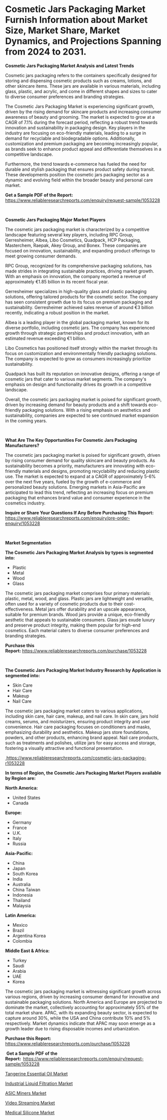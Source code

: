 <p><h1>Cosmetic Jars Packaging Market Furnish Information about Market Size, Market Share, Market Dynamics, and Projections Spanning from 2024 to 2031.</h1></p><p><strong>Cosmetic Jars Packaging Market Analysis and Latest Trends</strong></p>
<p><p>Cosmetic jars packaging refers to the containers specifically designed for storing and dispensing cosmetic products such as creams, lotions, and other skincare items. These jars are available in various materials, including glass, plastic, and acrylic, and come in different shapes and sizes to cater to diverse consumer preferences and branding strategies.</p><p>The Cosmetic Jars Packaging Market is experiencing significant growth, driven by the rising demand for skincare products and increasing consumer awareness of beauty and grooming. The market is expected to grow at a CAGR of 7.1% during the forecast period, reflecting a robust trend towards innovation and sustainability in packaging design. Key players in the industry are focusing on eco-friendly materials, leading to a surge in demand for recyclable and biodegradable options. Additionally, customization and premium packaging are becoming increasingly popular, as brands seek to enhance product appeal and differentiate themselves in a competitive landscape. </p><p>Furthermore, the trend towards e-commerce has fueled the need for durable and stylish packaging that ensures product safety during transit. These developments position the cosmetic jars packaging sector as a dynamic and evolving field within the broader beauty and personal care market.</p></p>
<p><strong>Get a Sample PDF of the Report:&nbsp;</strong> <a href="https://www.reliableresearchreports.com/enquiry/request-sample/1053228?utm_campaign=32&utm_medium=2&utm_source=Github&utm_content=ia&utm_term=17112024&utm_id=cosmetic-jars-packaging">https://www.reliableresearchreports.com/enquiry/request-sample/1053228</a></p>
<p>&nbsp;</p>
<p><strong>Cosmetic Jars Packaging Major Market Players</strong></p>
<p><p>The cosmetic jars packaging market is characterized by a competitive landscape featuring several key players, including RPC Group, Gerresheimer, Albea, Libo Cosmetics, Quadpack, HCP Packaging, Masterchem, Raepak, Akey Group, and Bonex. These companies are focused on innovation, sustainability, and expanding product offerings to meet growing consumer demands.</p><p>RPC Group, recognized for its comprehensive packaging solutions, has made strides in integrating sustainable practices, driving market growth. With an emphasis on innovation, the company reported a revenue of approximately €1.85 billion in its recent fiscal year.</p><p>Gerresheimer specializes in high-quality glass and plastic packaging solutions, offering tailored products for the cosmetic sector. The company has seen consistent growth due to its focus on premium packaging and sustainability. Gerresheimer achieved sales revenue of around €3 billion recently, indicating a robust position in the market.</p><p>Albea is a leading player in the global packaging market, known for its diverse portfolio, including cosmetic jars. The company has experienced growth through strategic partnerships and product innovation, with an estimated revenue exceeding €1 billion.</p><p>Libo Cosmetics has positioned itself strongly within the market through its focus on customization and environmentally friendly packaging solutions. The company is expected to grow as consumers increasingly prioritize sustainability.</p><p>Quadpack has built its reputation on innovative designs, offering a range of cosmetic jars that cater to various market segments. The company's emphasis on design and functionality drives its growth in a competitive landscape.</p><p>Overall, the cosmetic jars packaging market is poised for significant growth, driven by increasing demand for beauty products and a shift towards eco-friendly packaging solutions. With a rising emphasis on aesthetics and sustainability, companies are expected to see continued market expansion in the coming years.</p></p>
<p>&nbsp;</p>
<p><strong>What Are The Key Opportunities For Cosmetic Jars Packaging Manufacturers?</strong></p>
<p><p>The cosmetic jars packaging market is poised for significant growth, driven by rising consumer demand for quality skincare and beauty products. As sustainability becomes a priority, manufacturers are innovating with eco-friendly materials and designs, promoting recyclability and reducing plastic use. The market is expected to expand at a CAGR of approximately 5-6% over the next five years, fueled by the growth of e-commerce and personalized beauty solutions. Emerging markets in Asia-Pacific are anticipated to lead this trend, reflecting an increasing focus on premium packaging that enhances brand value and consumer experience in the cosmetics industry.</p></p>
<p><strong>Inquire or Share Your Questions If Any Before Purchasing This Report:</strong> <a href="https://www.reliableresearchreports.com/enquiry/pre-order-enquiry/1053228?utm_campaign=32&utm_medium=2&utm_source=Github&utm_content=ia&utm_term=17112024&utm_id=cosmetic-jars-packaging">https://www.reliableresearchreports.com/enquiry/pre-order-enquiry/1053228</a></p>
<p>&nbsp;</p>
<p><strong>Market Segmentation</strong></p>
<p><strong>The Cosmetic Jars Packaging Market Analysis by types is segmented into:</strong></p>
<p><ul><li>Plastic</li><li>Metal</li><li>Wood</li><li>Glass</li></ul></p>
<p><p>The cosmetic jars packaging market comprises four primary materials: plastic, metal, wood, and glass. Plastic jars are lightweight and versatile, often used for a variety of cosmetic products due to their cost-effectiveness. Metal jars offer durability and an upscale appearance, suitable for premium brands. Wood jars provide a unique, eco-friendly aesthetic that appeals to sustainable consumers. Glass jars exude luxury and preserve product integrity, making them popular for high-end cosmetics. Each material caters to diverse consumer preferences and branding strategies.</p></p>
<p><strong>Purchase this Report:&nbsp;</strong><a href="https://www.reliableresearchreports.com/purchase/1053228?utm_campaign=32&utm_medium=2&utm_source=Github&utm_content=ia&utm_term=17112024&utm_id=cosmetic-jars-packaging">https://www.reliableresearchreports.com/purchase/1053228</a></p>
<p>&nbsp;</p>
<p><strong>The Cosmetic Jars Packaging Market Industry Research by Application is segmented into:</strong></p>
<p><ul><li>Skin Care</li><li>Hair Care</li><li>Makeup</li><li>Nail Care</li></ul></p>
<p><p>The cosmetic jars packaging market caters to various applications, including skin care, hair care, makeup, and nail care. In skin care, jars hold creams, serums, and moisturizers, ensuring product integrity and user convenience. Hair care packaging focuses on conditioners and masks, emphasizing durability and aesthetics. Makeup jars store foundations, powders, and other products, enhancing brand appeal. Nail care products, such as treatments and polishes, utilize jars for easy access and storage, fostering a visually attractive and functional presentation.</p></p>
<p><a href="https://www.reliableresearchreports.com/cosmetic-jars-packaging-r1053228?utm_campaign=32&utm_medium=2&utm_source=Github&utm_content=ia&utm_term=17112024&utm_id=cosmetic-jars-packaging">&nbsp;https://www.reliableresearchreports.com/cosmetic-jars-packaging-r1053228</a></p>
<p><strong>In terms of Region, the Cosmetic Jars Packaging Market Players available by Region are:</strong></p>
<p>
    <p> <strong> North America: </strong>
        <ul>
            <li>United States</li>
            <li>Canada</li>
        </ul>
        </p> 
    <p> <strong> Europe: </strong>
        <ul>
            <li>Germany</li>
            <li>France</li>
            <li>U.K.</li>
            <li>Italy</li>
            <li>Russia</li>
        </ul>
        </p> 
    <p> <strong> Asia-Pacific: </strong>
        <ul>
            <li>China</li>
            <li>Japan</li>
            <li>South Korea</li>
            <li>India</li>
            <li>Australia</li>
            <li>China Taiwan</li>
            <li>Indonesia</li>
            <li>Thailand</li>
            <li>Malaysia</li>
        </ul>
        </p> 
    <p> <strong> Latin America: </strong>
        <ul>
            <li>Mexico</li>
            <li>Brazil</li>
            <li>Argentina Korea</li>
            <li>Colombia</li>
        </ul>
        </p> 
    <p> <strong> Middle East & Africa: </strong>
        <ul>
            <li>Turkey</li>
            <li>Saudi</li>
            <li>Arabia</li>
            <li>UAE</li>
            <li>Korea</li>
        </ul>
    </p>
    </p>
<p><p>The cosmetic jars packaging market is witnessing significant growth across various regions, driven by increasing consumer demand for innovative and sustainable packaging solutions. North America and Europe are projected to dominate the market, collectively accounting for approximately 55% of the total market share. APAC, with its expanding beauty sector, is expected to capture around 30%, while the USA and China contribute 10% and 5% respectively. Market dynamics indicate that APAC may soon emerge as a growth leader due to rising disposable incomes and urbanization.</p></p>
<p><strong>Purchase this Report: </strong><a href="https://www.reliableresearchreports.com/purchase/1053228?utm_campaign=32&utm_medium=2&utm_source=Github&utm_content=ia&utm_term=17112024&utm_id=cosmetic-jars-packaging">https://www.reliableresearchreports.com/purchase/1053228</a></p>
<p>&nbsp;<strong>Get a Sample PDF of the Report:&nbsp;&nbsp;</strong><a href="https://www.reliableresearchreports.com/enquiry/request-sample/1053228?utm_campaign=32&utm_medium=2&utm_source=Github&utm_content=ia&utm_term=17112024&utm_id=cosmetic-jars-packaging">https://www.reliableresearchreports.com/enquiry/request-sample/1053228</a></p>
<p><strong></strong></p>
<p><p><a href="https://github.com/irfadac/Market-Research-Report-List-5/blob/main/tangerine-essential-oil-market.md?utm_campaign=32&utm_medium=2&utm_source=Github&utm_content=ia&utm_term=17112024&utm_id=cosmetic-jars-packaging">Tangerine Essential Oil Market</a></p><p><a href="https://www.linkedin.com/pulse/global-industrial-liquid-filtration-market-trends-analysis-8sd5e?utm_campaign=32&utm_medium=2&utm_source=Github&utm_content=ia&utm_term=17112024&utm_id=cosmetic-jars-packaging">Industrial Liquid Filtration Market</a></p><p><a href="https://issuu.com/reportprime-2/docs/asic-miners-market-size-2030.pptx_a66286065d161a?utm_campaign=32&utm_medium=2&utm_source=Github&utm_content=ia&utm_term=17112024&utm_id=cosmetic-jars-packaging">ASIC Miners Market</a></p><p><a href="https://issuu.com/reportprime-2/docs/video-streaming-market-size-2030.pp_e8050dee841411?utm_campaign=32&utm_medium=2&utm_source=Github&utm_content=ia&utm_term=17112024&utm_id=cosmetic-jars-packaging">Video Streaming Market</a></p><p><a href="https://www.linkedin.com/pulse/medical-silicone-market-trends-strategic-insights-2024-2031-ill4e?utm_campaign=32&utm_medium=2&utm_source=Github&utm_content=ia&utm_term=17112024&utm_id=cosmetic-jars-packaging">Medical Silicone Market</a></p></p>